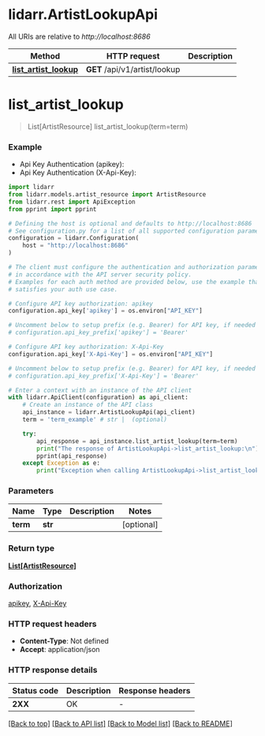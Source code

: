 # lidarr.ArtistLookupApi

All URIs are relative to *http://localhost:8686*

Method | HTTP request | Description
------------- | ------------- | -------------
[**list_artist_lookup**](ArtistLookupApi.md#list_artist_lookup) | **GET** /api/v1/artist/lookup | 


# **list_artist_lookup**
> List[ArtistResource] list_artist_lookup(term=term)

### Example

* Api Key Authentication (apikey):
* Api Key Authentication (X-Api-Key):

```python
import lidarr
from lidarr.models.artist_resource import ArtistResource
from lidarr.rest import ApiException
from pprint import pprint

# Defining the host is optional and defaults to http://localhost:8686
# See configuration.py for a list of all supported configuration parameters.
configuration = lidarr.Configuration(
    host = "http://localhost:8686"
)

# The client must configure the authentication and authorization parameters
# in accordance with the API server security policy.
# Examples for each auth method are provided below, use the example that
# satisfies your auth use case.

# Configure API key authorization: apikey
configuration.api_key['apikey'] = os.environ["API_KEY"]

# Uncomment below to setup prefix (e.g. Bearer) for API key, if needed
# configuration.api_key_prefix['apikey'] = 'Bearer'

# Configure API key authorization: X-Api-Key
configuration.api_key['X-Api-Key'] = os.environ["API_KEY"]

# Uncomment below to setup prefix (e.g. Bearer) for API key, if needed
# configuration.api_key_prefix['X-Api-Key'] = 'Bearer'

# Enter a context with an instance of the API client
with lidarr.ApiClient(configuration) as api_client:
    # Create an instance of the API class
    api_instance = lidarr.ArtistLookupApi(api_client)
    term = 'term_example' # str |  (optional)

    try:
        api_response = api_instance.list_artist_lookup(term=term)
        print("The response of ArtistLookupApi->list_artist_lookup:\n")
        pprint(api_response)
    except Exception as e:
        print("Exception when calling ArtistLookupApi->list_artist_lookup: %s\n" % e)
```



### Parameters


Name | Type | Description  | Notes
------------- | ------------- | ------------- | -------------
 **term** | **str**|  | [optional] 

### Return type

[**List[ArtistResource]**](ArtistResource.md)

### Authorization

[apikey](../README.md#apikey), [X-Api-Key](../README.md#X-Api-Key)

### HTTP request headers

 - **Content-Type**: Not defined
 - **Accept**: application/json

### HTTP response details

| Status code | Description | Response headers |
|-------------|-------------|------------------|
**2XX** | OK |  -  |

[[Back to top]](#) [[Back to API list]](../README.md#documentation-for-api-endpoints) [[Back to Model list]](../README.md#documentation-for-models) [[Back to README]](../README.md)


